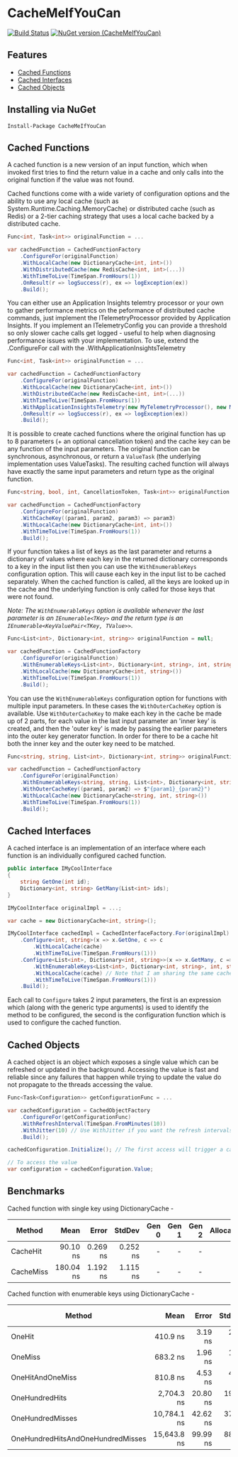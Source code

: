 # CacheMeIfYouCan
[![Build Status](https://dev.azure.com/hamishpeebles/CacheMeIfYouCan/_apis/build/status/hpeebles.CacheMeIfYouCan?branchName=master)](https://dev.azure.com/hamishpeebles/CacheMeIfYouCan/_build/latest?definitionId=5&branchName=master)
[![NuGet version (CacheMeIfYouCan)](https://img.shields.io/nuget/v/CacheMeIfYouCan.svg)](https://www.nuget.org/packages/CacheMeIfYouCan/)

## Features
- [Cached Functions](#cached-functions)
- [Cached Interfaces](#cached-interfaces)
- [Cached Objects](#cached-objects)

## Installing via NuGet
    Install-Package CacheMeIfYouCan

## Cached Functions
A cached function is a new version of an input function, which when invoked first tries to find the return value in a
cache and only calls into the original function if the value was not found.
 
Cached functions come with a wide variety of configuration options and the ability to use any local cache (such as
System.Runtime.Caching.MemoryCache) or distributed cache (such as Redis) or a 2-tier caching strategy that uses a local
cache backed by a distributed cache.

```csharp
Func<int, Task<int>> originalFunction = ...

var cachedFunction = CachedFunctionFactory
    .ConfigureFor(originalFunction)
    .WithLocalCache(new DictionaryCache<int, int>())
    .WithDistributedCache(new RedisCache<int, int>(...))
    .WithTimeToLive(TimeSpan.FromHours(1))
    .OnResult(r => logSuccess(r), ex => logException(ex))
    .Build();
```

You can either use an Application Insights telemtry processor or your own to gather performance metrics on the peformance of
distributed cache commands, just implement the ITelemetryProcessor provided by Application Insights.
If you implement an ITelemetryConfig you can provide a threshold so only slower cache calls get logged - useful to help when 
diagnosing performance issues with your implementation.
To use, extend the .ConfigureFor call with the .WithApplicationInsightsTelemetry

```csharp
Func<int, Task<int>> originalFunction = ...

var cachedFunction = CachedFunctionFactory
    .ConfigureFor(originalFunction)
    .WithLocalCache(new DictionaryCache<int, int>())
    .WithDistributedCache(new RedisCache<int, int>(...))
    .WithTimeToLive(TimeSpan.FromHours(1))
	.WithApplicationInsightsTelemetry(new MyTelemetryProcessor(), new MyTelemetryConfig(), "myRedisHost", "myCache");
    .OnResult(r => logSuccess(r), ex => logException(ex))
    .Build();
```

It is possible to create cached functions where the original function has up to 8 parameters (+ an optional
cancellation token) and the cache key can be any function of the input parameters. The original function can be
synchronous, asynchronous, or return a `ValueTask` (the underlying implementation uses ValueTasks). The resulting
cached function will always have exactly the same input parameters and return type as the original function.

```csharp
Func<string, bool, int, CancellationToken, Task<int>> originalFunction = ...

var cachedFunction = CachedFunctionFactory
    .ConfigureFor(originalFunction)
    .WithCacheKey((param1, param2, param3) => param3)
    .WithLocalCache(new DictionaryCache<int, int>())
    .WithTimeToLive(TimeSpan.FromHours(1))
    .Build();
```

If your function takes a list of keys as the last parameter and returns a dictionary of values where each key in the
returned dictionary corresponds to a key in the input list then you can use the `WithEnumerableKeys` configuration
option. This will cause each key in the input list to be cached separately. When the cached function is called, all
the keys are looked up in the cache and the underlying function is only called for those keys that were not found.

_Note: The `WithEnumerableKeys` option is available whenever the last parameter is an `IEnumerable<TKey>` and the return
type is an `IEnumerable<KeyValuePair<TKey, TValue>>`._

```csharp
Func<List<int>, Dictionary<int, string>> originalFunction = null;

var cachedFunction = CachedFunctionFactory
    .ConfigureFor(originalFunction)
    .WithEnumerableKeys<List<int>, Dictionary<int, string>, int, string>() // The generic arguments are each of the parameter types, the return type (only the inner type if Task<T> or ValueTask<T>), then the type of the keys, then the type of the values
    .WithLocalCache(new DictionaryCache<int, string>())
    .WithTimeToLive(TimeSpan.FromHours(1))
    .Build();
```

You can use the `WithEnumerableKeys` configuration option for functions with multiple input parameters. In these cases
the `WithOuterCacheKey` option is available. Use `WithOuterCacheKey` to make each key in the cache be made up of 2
parts, for each value in the last input parameter an 'inner key' is created, and then the 'outer key' is made by
passing the earlier parameters into the outer key generator function. In order for there to be a cache hit both the 
inner key and the outer key need to be matched.

```csharp
Func<string, string, List<int>, Dictionary<int, string>> originalFunction = null;

var cachedFunction = CachedFunctionFactory
    .ConfigureFor(originalFunction)
    .WithEnumerableKeys<string, string, List<int>, Dictionary<int, string>, int, string>()
    .WithOuterCacheKey((param1, param2) => $"{param1}_{param2}")
    .WithLocalCache(new DictionaryCache<string, int, string>())
    .WithTimeToLive(TimeSpan.FromHours(1))
    .Build();
```

## Cached Interfaces
A cached interface is an implementation of an interface where each function is an individually configured cached
function.

```csharp
public interface IMyCoolInterface
{
    string GetOne(int id);
    Dictionary<int, string> GetMany(List<int> ids);
}
```

```csharp
IMyCoolInterface originalImpl = ...;

var cache = new DictionaryCache<int, string>();

IMyCoolInterface cachedImpl = CachedInterfaceFactory.For(originalImpl)
    .Configure<int, string>(x => x.GetOne, c => c
        .WithLocalCache(cache)
        .WithTimeToLive(TimeSpan.FromHours(1)))
    .Configure<List<int>, Dictionary<int, string>>(x => x.GetMany, c => c
        .WithEnumerableKeys<List<int>, Dictionary<int, string>, int, string>()
        .WithLocalCache(cache) // Note that I am sharing the same cache between the 2 methods
        .WithTimeToLive(TimeSpan.FromHours(1)))
    .Build();
```

Each call to `Configure` takes 2 input parameters, the first is an expression which (along with the generic type
arguments) is used to identify the method to be configured, the second is the configuration function which is used to
configure the cached function.

## Cached Objects
A cached object is an object which exposes a single value which can be refreshed or updated in the background.
Accessing the value is fast and reliable since any failures that happen while trying to update the value do not
propagate to the threads accessing the value.

```csharp
Func<Task<Configuration>> getConfigurationFunc = ...

var cachedConfiguration = CachedObjectFactory
    .ConfigureFor(getConfigurationFunc)
    .WithRefreshInterval(TimeSpan.FromMinutes(10))
    .WithJitter(10) // Use WithJitter if you want the refresh intervals to flucuate slightly
    .Build();

cachedConfiguration.Initialize(); // The first access will trigger a call to initialize if not already initialized

// To access the value
var configuration = cachedConfiguration.Value;
```

## Benchmarks

Cached function with single key using DictionaryCache -

|    Method |      Mean |    Error |   StdDev | Gen 0 | Gen 1 | Gen 2 | Allocated |
|---------- |----------:|---------:|---------:|------:|------:|------:|----------:|
|  CacheHit |  90.10 ns | 0.269 ns | 0.252 ns |     - |     - |     - |         - |
| CacheMiss | 180.04 ns | 1.192 ns | 1.115 ns |     - |     - |     - |         - |

Cached function with enumerable keys using DictionaryCache -

|                            Method |        Mean |    Error |   StdDev |  Gen 0 |  Gen 1 | Gen 2 | Allocated |
|---------------------------------- |------------:|---------:|---------:|-------:|-------:|------:|----------:|
|                            OneHit |    410.9 ns |  3.19 ns |  2.98 ns | 0.0391 |      - |     - |     248 B |
|                           OneMiss |    683.2 ns |  1.96 ns |  1.63 ns | 0.0439 |      - |     - |     280 B |
|                  OneHitAndOneMiss |    810.8 ns |  4.53 ns |  4.24 ns | 0.0734 |      - |     - |     464 B |
|                    OneHundredHits |  2,704.3 ns | 20.80 ns | 19.45 ns | 0.3700 | 0.0038 |     - |    2328 B |
|                  OneHundredMisses | 10,784.1 ns | 42.62 ns | 37.78 ns | 0.3662 |      - |     - |    2360 B |
| OneHundredHitsAndOneHundredMisses | 15,643.8 ns | 99.99 ns | 88.64 ns | 1.4954 | 0.0610 |     - |    9456 B |
